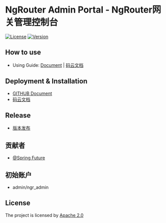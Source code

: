 # NgRouter Admin Portal - NgRouter网关管理控制台

[![License](https://img.shields.io/badge/License-Apache%202.0-blue.svg)](https://github.com/gogo-easy/ngrAdminPortal/blob/master/LICENSE) [![Version](https://img.shields.io/github/v/release/gogo-easy/ngrAdminPortal)](https://github.com/gogo-easy/ngrAdminPortal/releases)

## How to use

- Using Guide: [Document](https://github.com/gogo-easy/ngrAdminPortal/wiki/Using-Guide) | [码云文档](https://gitee.com/fijian/ngrAdminPortal/wikis/Using-Guide?sort_id=1840263)

## Deployment & Installation

- [GITHUB Document](https://github.com/gogo-easy/ngrAdminPortal/wiki/Quick-Start)
- [码云文档](https://gitee.com/fijian/ngrAdminPortal/wikis/Quick-Start?sort_id=1840262)

## Release

- [版本发布](https://github.com/gogo-easy/ngrAdminPortal/releases)

## 贡献者

- [@Spring Future](https://github.com/gogo-easy)

## 初始账户

- admin/ngr_admin

## License

The project is licensed by [Apache 2.0](https://github.com/gogo-easy/ngrAdminPortal/blob/master/LICENSE)











